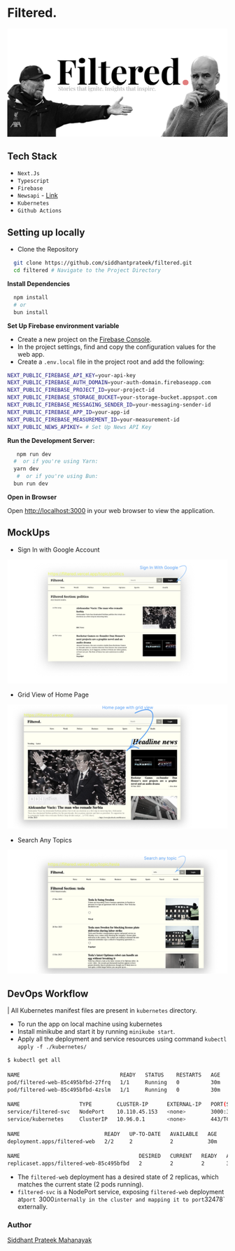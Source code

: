 # Filtered.

![](./assets/preview.png)

## Tech Stack

- `Next.Js`
- `Typescript`
- `Firebase`
- `Newsapi` - [Link](https://newsapi.org)
- `Kubernetes`
- `Github Actions`
## Setting up locally

- Clone the Repository

```bash
  git clone https://github.com/siddhantprateek/filtered.git
  cd filtered # Navigate to the Project Directory
```
**Install Dependencies**

```bash
  npm install 
  # or
  bun install
```

**Set Up Firebase environment variable**

- Create a new project on the [Firebase Console](https://console.firebase.google.com/).
- In the project settings, find and copy the configuration values for the web app.
- Create a `.env.local` file in the project root and add the following:

```bash
NEXT_PUBLIC_FIREBASE_API_KEY=your-api-key
NEXT_PUBLIC_FIREBASE_AUTH_DOMAIN=your-auth-domain.firebaseapp.com
NEXT_PUBLIC_FIREBASE_PROJECT_ID=your-project-id
NEXT_PUBLIC_FIREBASE_STORAGE_BUCKET=your-storage-bucket.appspot.com
NEXT_PUBLIC_FIREBASE_MESSAGING_SENDER_ID=your-messaging-sender-id
NEXT_PUBLIC_FIREBASE_APP_ID=your-app-id
NEXT_PUBLIC_FIREBASE_MEASUREMENT_ID=your-measurement-id
NEXT_PUBLIC_NEWS_APIKEY= # Set Up News API Key
```



**Run the Development Server:**

```bash
   npm run dev
  #  or if you're using Yarn:
  yarn dev
   #  or if you're using Bun:
  bun run dev
```
**Open in Browser**

Open [http://localhost:3000](http://localhost:3000) in your web browser to view the application.

## MockUps

- Sign In with Google Account

![](./assets/signin.png)

- Grid View of Home Page

![](./assets/home.png)

- Search Any Topics

![](./assets/search.png)

## DevOps Workflow

| All Kubernetes manifest files are present in `kubernetes` directory.

- To run the app on local machine using kubernetes
- Install minikube  and start it by running `minikube start`.
- Apply all the deployment and service resources using command `kubectl apply -f ./kubernetes/`

```bash
$ kubectl get all

NAME                                READY   STATUS    RESTARTS   AGE
pod/filtered-web-85c495bfbd-27frq   1/1     Running   0          30m
pod/filtered-web-85c495bfbd-4zslm   1/1     Running   0          30m

NAME                   TYPE        CLUSTER-IP      EXTERNAL-IP   PORT(S)          AGE
service/filtered-svc   NodePort    10.110.45.153   <none>        3000:32478/TCP   43m
service/kubernetes     ClusterIP   10.96.0.1       <none>        443/TCP          185d

NAME                           READY   UP-TO-DATE   AVAILABLE   AGE
deployment.apps/filtered-web   2/2     2            2           30m

NAME                                      DESIRED   CURRENT   READY   AGE
replicaset.apps/filtered-web-85c495bfbd   2         2         2       30m
```

- The `filtered-web` deployment has a desired state of 2 replicas, which matches the current state (2 pods running).
- `filtered-svc` is a NodePort service, exposing `filtered-web` deployment at`port `3000` internally in the cluster and mapping it to port `32478` externally.




### Author 
[Siddhant Prateek Mahanayak](https://github.com/siddhantprateek)